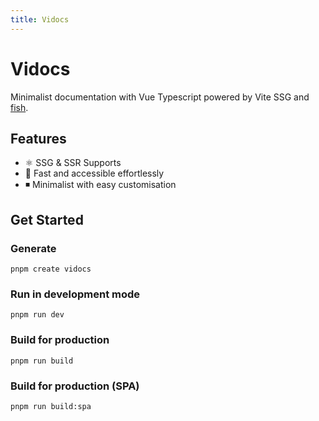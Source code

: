 ```yaml
---
title: Vidocs
---
```


# Vidocs

Minimalist documentation with Vue Typescript powered by Vite SSG and [fish](https://github.com/akarachen/fish).

## Features

- ⚛️ SSG & SSR Supports
- 💨 Fast and accessible effortlessly
- ◾️ Minimalist with easy customisation

## Get Started

### Generate

```shell
pnpm create vidocs
```

### Run in development mode

```shell
pnpm run dev
```

### Build for production

```shell
pnpm run build
```

### Build for production (SPA)

```shell
pnpm run build:spa
```
